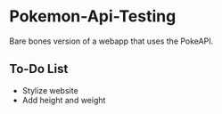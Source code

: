 # Pokemon-Api-Testing
Bare bones version of a webapp that uses the PokeAPI.
## To-Do List
<ul>
  <li>Stylize website</li>
  <li>Add height and weight</li>
